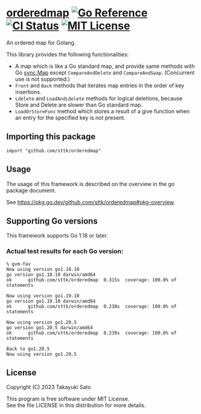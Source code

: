 # [orderedmap][repo-url] [![Go Reference][pkg-dev-img]][pkg-dev-url] [![CI Status][ci-img]][ci-url] [![MIT License][mit-img]][mit-url]

An ordered map for Golang.

This library provides the following functionalities:

- A map which is like a Go standard map, and provide same methods with Go [sync.Map](https://pkg.go.dev/sync#Map) except `CompareAndDelete` and `CompareAndSwap`. (Concurrent use is not supported.)
- `Front` and `Back` methods that iterates map entries in the order of key insertions.
- `Ldelete` and `LoadAndLdelete` methods for logical deletions, because Store and Delete are slower than Go standard map.
- `LoadOrStoreFunc` method which stores a result of a give function when an entry for the specified key is not present.


## Importing this package

```
import "github.com/sttk/orderedmap"
```

## Usage

The usage of this framework is described on the overview in the go package document.

See https://pkg.go.dev/github.com/sttk/orderedmap#pkg-overview.

## Supporting Go versions

This framework supports Go 1.18 or later.

### Actual test results for each Go version:

```
% gvm-fav
Now using version go1.18.10
go version go1.18.10 darwin/amd64
ok  	github.com/sttk/orderedmap	0.315s	coverage: 100.0% of statements

Now using version go1.19.10
go version go1.19.10 darwin/amd64
ok  	github.com/sttk/orderedmap	0.238s	coverage: 100.0% of statements

Now using version go1.20.5
go version go1.20.5 darwin/amd64
ok  	github.com/sttk/orderedmap	0.239s	coverage: 100.0% of statements

Back to go1.20.5
Now using version go1.20.5
```

## License

Copyright (C) 2023 Takayuki Sato

This program is free software under MIT License.<br>
See the file LICENSE in this distribution for more details.


[repo-url]: https://github.com/sttk/orderedmap-go
[pkg-dev-img]: https://pkg.go.dev/badge/github.com/sttk/orderedmap.svg
[pkg-dev-url]: https://pkg.go.dev/github.com/sttk/orderedmap
[ci-img]: https://github.com/sttk/orderedmap-go/actions/workflows/go.yml/badge.svg?branch=main
[ci-url]: https://github.com/sttk/orderedmap-go/actions
[mit-img]: https://img.shields.io/badge/license-MIT-green.svg
[mit-url]: https://opensource.org/licenses/MIT

